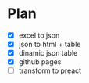 # Plan
- [x] excel to json
- [x] json to html + table
- [x] dinamic json table
- [x] github pages
- [ ] transform to preact
